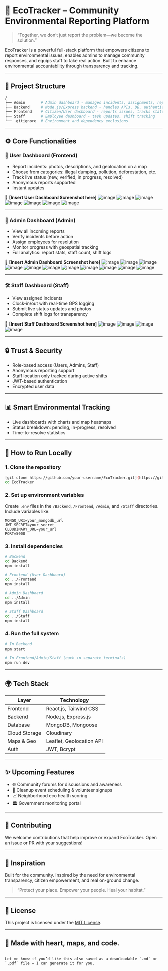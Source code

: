 
# 🌱 EcoTracker – Community Environmental Reporting Platform

> “Together, we don’t just report the problem—we become the solution.”

EcoTracker is a powerful full-stack platform that empowers citizens to report environmental issues, enables admins to manage community responses, and equips staff to take real action. Built to enhance environmental accountability through transparency and tracking.

---

## 📁 Project Structure

```bash
/
├── Admin       # Admin dashboard - manages incidents, assignments, reports
├── Backend     # Node.js/Express backend - handles APIs, DB, authentication
├── Frontend    # Citizen/User dashboard - reports issues, tracks status
├── Staff       # Employee dashboard - task updates, shift tracking
└── .gitignore  # Environment and dependency exclusions
````

---

## ⚙️ Core Functionalities

### 👥 User Dashboard (Frontend)

* Report incidents: photos, descriptions, and geolocation on a map
* Choose from categories: illegal dumping, pollution, deforestation, etc.
* Track live status (new, verified, in progress, resolved)
* Anonymous reports supported
* Instant updates

📸 **\[Insert User Dashboard Screenshot here]**
![image](https://github.com/user-attachments/assets/424eca99-0e0d-4ec7-8adf-ab79b132d35a)
![image](https://github.com/user-attachments/assets/8f1a7108-1876-4b2f-aae0-971a5ddce268)
![image](https://github.com/user-attachments/assets/bbf7bda7-16cc-465a-aa68-986706639047)
![image](https://github.com/user-attachments/assets/ae766fcc-245a-4a5b-84b4-34f09980c93f)
![image](https://github.com/user-attachments/assets/8604e516-319a-44b3-a078-b1de06fe3247)
![image](https://github.com/user-attachments/assets/93b02b06-c636-4dbf-a9dd-20f6d90831fc)
![image](https://github.com/user-attachments/assets/694a92c5-c75a-4612-bc7f-5e00f2717563)

---

### 🧠 Admin Dashboard (Admin)

* View all incoming reports
* Verify incidents before action
* Assign employees for resolution
* Monitor progress with geospatial tracking
* Full analytics: report stats, staff count, shift logs

📸 **\[Insert Admin Dashboard Screenshot here]**
![image](https://github.com/user-attachments/assets/1147b775-8731-4cea-8edb-3db16e5a7cd7)
![image](https://github.com/user-attachments/assets/759b9c87-e290-4914-96af-da1d83cc613f)
![image](https://github.com/user-attachments/assets/91c226ab-cfb0-4e4f-ad10-72663860119d)
![image](https://github.com/user-attachments/assets/911a7a91-15cb-40d9-8443-458cd2e24289)
![image](https://github.com/user-attachments/assets/1d402e25-b3c3-43c0-8b3e-90cc4aed5b9e)
![image](https://github.com/user-attachments/assets/6aa35677-59e8-4fe6-b4d3-103a419f4e51)
![image](https://github.com/user-attachments/assets/707e73ec-cc4d-4894-bbba-876dd00565e5)
![image](https://github.com/user-attachments/assets/216f95fa-e2c5-4c81-a44b-1b5f17e86f08)
![image](https://github.com/user-attachments/assets/0e485d94-f88d-4237-a719-2c171cee0f38)
![image](https://github.com/user-attachments/assets/b9e55ab4-cecf-4e98-944c-60cde7398a17)
![image](https://github.com/user-attachments/assets/09234826-9cb2-4f39-add2-9c7c38386f7a)


---

### 🛠️ Staff Dashboard (Staff)

* View assigned incidents
* Clock-in/out with real-time GPS logging
* Submit live status updates and photos
* Complete shift logs for transparency

📸 **\[Insert Staff Dashboard Screenshot here]**
![image](https://github.com/user-attachments/assets/d4da9107-f641-4674-9f40-ec8e3127b3ac)
![image](https://github.com/user-attachments/assets/73bb6863-e8f3-4a19-a8a7-8aba44e60656)
![image](https://github.com/user-attachments/assets/e2370384-4801-4a95-907c-2af1bd7e06bc)
![image](https://github.com/user-attachments/assets/396d14f4-9350-4a4c-ba62-d0312e38de32)


---

## 🔒 Trust & Security

* Role-based access (Users, Admins, Staff)
* Anonymous reporting support
* Staff location only tracked during active shifts
* JWT-based authentication
* Encrypted user data

---

## 📊 Smart Environmental Tracking

* Live dashboards with charts and map heatmaps
* Status breakdown: pending, in-progress, resolved
* Time-to-resolve statistics
  
---

## 🚀 How to Run Locally

### 1. Clone the repository

```bash
[git clone https://github.com/your-username/EcoTracker.git](https://github.com/MuhammadUzair88/EcoTracker-Hackathon-Technovate.git)
cd EcoTracker
```

### 2. Set up environment variables

Create `.env` files in the `/Backend`, `/Frontend`, `/Admin`, and `/Staff` directories. Include variables like:

```env
MONGO_URI=your_mongodb_url
JWT_SECRET=your_secret
CLOUDINARY_URL=your_url
PORT=5000
```

### 3. Install dependencies

```bash
# Backend
cd Backend
npm install

# Frontend (User Dashboard)
cd ../Frontend
npm install

# Admin Dashboard
cd ../Admin
npm install

# Staff Dashboard
cd ../Staff
npm install
```

### 4. Run the full system

```bash
# In Backend
npm start

# In Frontend/Admin/Staff (each in separate terminals)
npm run dev
```

---

## 🌍 Tech Stack

| Layer         | Technology                           |
| ------------- | ------------------------------------ |
| Frontend      | React.js, Tailwind CSS               |
| Backend       | Node.js, Express.js                  |
| Database      | MongoDB, Mongoose                    |
| Cloud Storage | Cloudinary                           |
| Maps & Geo    | Leaflet, Geolocation API             |
| Auth          | JWT, Bcrypt                          |

---

## ✨ Upcoming Features

* 🌐 Community forums for discussions and awareness
* 📅 Cleanup event scheduling & volunteer signups
* 📈 Neighborhood eco health scoring
* 🏛 Government monitoring portal

---

## 🙌 Contributing

We welcome contributions that help improve or expand EcoTracker. Open an issue or PR with your suggestions!

---

## 🧠 Inspiration

Built for the community. Inspired by the need for environmental transparency, citizen empowerment, and real on-ground change.

> “Protect your place. Empower your people. Heal your habitat.”

---

## 📄 License

This project is licensed under the [MIT License](LICENSE).

---

## 💚 Made with heart, maps, and code.

```

Let me know if you’d like this also saved as a downloadable `.md` or `.pdf` file — I can generate it for you.
```
